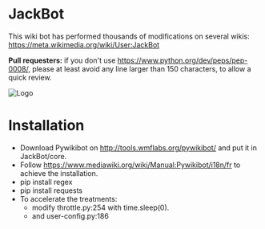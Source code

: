 JackBot
=======

This wiki bot has performed thousands of modifications on several wikis: https://meta.wikimedia.org/wiki/User:JackBot

**Pull requesters:** if you don't use https://www.python.org/dev/peps/pep-0008/, 
please at least avoid any line larger than 150 characters, to allow a quick review.

![Logo](https://upload.wikimedia.org/wikipedia/commons/f/f2/Pywikibot-logo-suggestion-mediawiki.svg)


# Installation

* Download Pywikibot on http://tools.wmflabs.org/pywikibot/ and put it in JackBot/core.
* Follow https://www.mediawiki.org/wiki/Manual:Pywikibot/i18n/fr to achieve the installation.
* pip install regex
* pip install requests
* To accelerate the treatments:
    * modify throttle.py:254 with time.sleep(0).
    * and user-config.py:186

